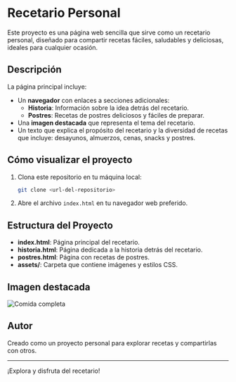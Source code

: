 # Recetario Personal

Este proyecto es una página web sencilla que sirve como un recetario personal, diseñado para compartir recetas fáciles, saludables y deliciosas, ideales para cualquier ocasión.

## Descripción

La página principal incluye:
- Un **navegador** con enlaces a secciones adicionales:
  - **Historia**: Información sobre la idea detrás del recetario.
  - **Postres**: Recetas de postres deliciosos y fáciles de preparar.
- Una **imagen destacada** que representa el tema del recetario.
- Un texto que explica el propósito del recetario y la diversidad de recetas que incluye: desayunos, almuerzos, cenas, snacks y postres.

## Cómo visualizar el proyecto
1. Clona este repositorio en tu máquina local:
   ```bash
   git clone <url-del-repositorio>
   ```
2. Abre el archivo `index.html` en tu navegador web preferido.

## Estructura del Proyecto
- **index.html**: Página principal del recetario.
- **historia.html**: Página dedicada a la historia detrás del recetario.
- **postres.html**: Página con recetas de postres.
- **assets/**: Carpeta que contiene imágenes y estilos CSS.

## Imagen destacada
![Comida completa](https://th.bing.com/th/id/R.90aa415e81e7776e30f4d820a83d04c4?rik=o%2buKQ%2bQZMzkrQQ&pid=ImgRaw&r=0)

## Autor
Creado como un proyecto personal para explorar recetas y compartirlas con otros.

---
¡Explora y disfruta del recetario!
